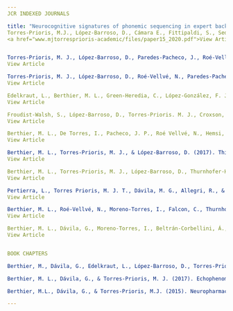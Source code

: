 ```yaml
---
JCR INDEXED JOURNALS

title: "Neurocognitive signatures of phonemic sequencing in expert backward speakers"
Torres-Prioris, M.J., López-Barroso, D., Cámara E., Fittipaldi, S., Sedeño, L., Ibañez, A. Berthier, M. & García, A (2020). Neurocognitive signatures of phonemic sequencing in expert backward speakers. Scientific reports, 10(1), 1-17.   
<a href="www.mjtorresprioris-academic/files/paper15_2020.pdf">View Article </a>


Torres-Prioris, M. J., López-Barroso, D., Paredes-Pacheco, J., Roé-Vellvé, N., Dawid-Milner, M. S., & Berthier, M. L. (2019). Language as a threat: Multimodal evaluation and interventions for overwhelming linguistic anxiety in severe aphasia. Frontiers in psychology, 10.
View Article

Torres-Prioris, M. J., López-Barroso, D., Roé-Vellvé, N., Paredes-Pacheco, J., Dávila, G., & Berthier, M. L. (2019). Repetitive verbal behaviors are not always harmful signs: Compensatory plasticity within the language network in aphasia. Brain and language, 190, 16-30. 3.
View Article

Edelkraut, L., Berthier, M. L., Green-Heredia, C., López-González, F. J., Roé-Vellvé, N., Torres-Prioris, M. J., ... & López-Barroso, D. (2019). “Need to Know” or the Strong Urge to Find Names of Unique Entities in Acquired Obsessive-Compulsive Disorder. Cognitive And Behavioral Neurology, 32(2), 124-133.
View Article

Froudist-Walsh, S., López-Barroso, D., Torres-Prioris. M. J., Croxson, P., & Berthier, M. L. (2017). Plasticity in the working memory system. Lifespan changes and response to injury. The Neuroscientist
View Article

Berthier, M. L., De Torres, I., Pacheco, J. P., Roé Vellvé, N., Hemsi, K. K. T., Torres-Prioris, M. J., Alfaro, F., Moreno-Torres, I., López-Barroso, D., & Dávila, G. (2017). Cholinergic potentiation and audiovisual repetition-imitation therapy improve speech production and communication deficits in a person with crossed aphasia by inducing structural plasticity in white matter tracts. Frontiers in Human Neuroscience, 11, 304.
View Article

Berthier, M. L., Torres-Prioris, M. J., & López-Barroso, D. (2017). Thinking on treating echolalia in aphasia: Recommendations and caveats for future research directions. Frontiers in Human Neuroscience, 11.
View Article

Berthier, M. L., Torres-Prioris, M. J., López-Barroso, D., Thurnhofer-Hemsi, K., Paredes-Pacheco, J., Roé-Vellvé, N., ... & Dávila, G. (2017). Are you a doctor?… Are you a doctor? I’m not a doctor! A reappraisal of mitigated echolalia in aphasia with evaluation of neural correlates and treatment approaches. Aphasiology, 1-30.
View Article

Pertierra, L., Torres Prioris, M. J. T., Dávila, M. G., Allegri, R., & Berthier, M. (2017). Overrepresentation of isolated verbal repetition deficits in aphasic males with stroke: A systematic literature review and meta-analysis (P4. 211). Neurology, 88(16 Supplement), P4-211.
View Article

Berthier, M. L., Roé-Vellvé, N., Moreno-Torres, I., Falcon, C., Thurnhofer-Hemsi, K., Paredes-Pacheco, J., Torres-Prioris, M. J., … Dávila, G. (2016). Mild Developmental Foreign Accent Syndrome and Psychiatric Comorbidity: Altered White Matter Integrity in Speech and Emotion Regulation Networks. Frontiers in Human Neuroscience, 10, 399.
View Article

Berthier, M. L., Dávila, G., Moreno-Torres, I., Beltrán-Corbellini, Á., Santana-Moreno, D., Roé-Vellvé, N., Thurnhofer-Hemsi, K., Torres-Prioris, M.J., Massone, M. I., & Ruiz-Cruces, R. (2015). Loss of regional accent after damage to the speech production network. Frontiers in human neuroscience, 9.
View Article


BOOK CHAPTERS

Berthier, M., Dávila, G., Edelkraut, L., López-Barroso, D., Torres-Prioris, M.J. & Tubío, J. (2020). Pharmacological Treatment of Post-Stroke Cognitive Deficits. Neurovascular Neuropsychoogy (2nd Ed) by Ronald Lazar. Springer Science + Business Media. Behavioral Sciences: New York.

Berthier, M. L., Dávila, G., & Torres-Prioris, M. J. (2017). Echophenomena in aphasia: Causal mechanisms and clues for intervention. En P. Coppens & J. Patterson (Eds.), Aphasia Rehabilitation: Clinical Challenges (pp. 143-172). Burlington, MA: Jones & Bartlett Learning.

Berthier, M.L., Dávila, G., & Torres-Prioris, M.J. (2015). Neuropharmacologic Approaches to Aphasia Rehabilitation. En R.H. Bahr & E.R. Silliman (Eds.), Handbook of Communication Disorders. Section I. Genetic, Neurobiological, and Neurophysiological Systems of Communication Impairments (pp. 90-99). New York: Routledge, pp. 90-99.

---
```

